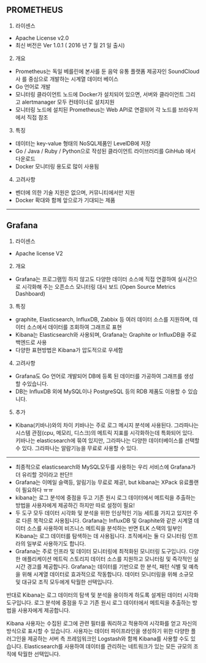 ## PROMETHEUS
1. 라이센스 
- Apache License v2.0
- 최신 버전은 Ver 1.0.1  ( 2016 년 7 월 21 일 출시)
2. 개요
- Prometheus는 독일 베를린에 본사를 둔 음악 유통 플랫폼 제공자인 SoundCloud사 를 중심으로 개발하는 시계열 데이터 베이스
- Go 언어로 개발
- 모니터링 클라이언트 노드에 Docker가 설치되어 있으면, 서버와 클라이언트 그리고 alertmanager 모두 컨테이너로 설치지원
- 모니터링 노드에 설치된 Prometheus는 Web API로 연결되어 각 노드를 브라우저에서 직접 참조
3. 특징
- 데이터는 key-value 형태의 NoSQL제품인 LevelDB에 저장
- Go / Java / Ruby / Python으로 작성된 클라이언트 라이브러리를 GihHub 에서 다운로드
- Docker 모니터링 용도로 많이 사용됨
4. 고려사항
- 벤더에 의한 기술 지원은 없으며, 커뮤니티에서만 지원
- Docker 확대와 함께 앞으로가 기대되는 제품
--------------------------------
## Grafana
1. 라이센스
- Apache license V2
2. 개요
- Grafana는 프로그램밍 하지 않고도 다양한 데이터 소스에 직접 연결하여 실시간으로 시각화해 주는 오픈소스 모니터링 대시 보드 (Open Source Metrics Dashboard)
3. 특징
- graphite, Elasticsearch, InfluxDB, Zabbix 등 여러 데이터 소스를 지원하며, 데이터 소스에서 데이터를 조회하여 그래프로 표현
- Kibana는 Elasticsearch와 사용되며, Grafana는 Graphite or InfluxDB을 주로 백엔드로 사용
- 다양한 표현방법은 Kibana가 압도적으로 우세함
4. 고려사항
- Grafana도 Go 언어로 개발되어 DB에 등록 된 데이터를 가공하여 그래프를 생성 할 수있습니다.
- DB는 InfluxDB 외에 MySQL이나 PostgreSQL 등의 RDB 제품도 이용할 수 있습니다.
5. 추가
- Kibana(키바나)와의 차이
키바나는 주로 로그 메시지 분석에 사용된다.
그라파나는 시스템 관점(cpu, 메모리, 디스크)의 메트릭 지표를 시각화하는데 특화되어 있다.
키바나는 elasticsearch에 묶여 있지만, 그라파나는 다양한 데이터베이스를 선택할 수 있다.
그라파나는 알람기능을 무료로 사용할 수 있다. 
--------------------------------
- 최종적으로 elasticsearch와 MySQL모두를 사용하는 우리 서비스에 Grafana가 더 유리할 것이라고 판단!!
- Grafana는 이메일 슬랙등, 알림기능 무료로 제공!, but kibana는 XPack 유료플랜이 필요하다 ㅠㅠ
- kibana는 로그 분석에 중점을 두고 기존 원시 로그 데이터에서 메트릭을 추출하는 방법을 사용자에게 제공하긴 하지만 따로 설정이 필요!
- 두 도구 모두 데이터 시각화 및 분석을 위한 인상적인 기능 세트를 가지고 있지만 주로 다른 목적으로 사용됩니다. Grafana는 InfluxDB 및 Graphite와 같은 시계열 데이터 소스를 사용하여 비즈니스 메트릭을 분석하는 반면 ELK 스택의 일부인 Kibana는 로그 데이터를 탐색하는 데 사용됩니다. 조직에서는 둘 다 모니터링 인프라의 일부로 사용하기도 합니다.
- Grafana는 주로 인프라 및 데이터 모니터링에 최적화된 모니터링 도구입니다. 다양한 애플리케이션 메트릭 스토리지 데이터 소스를 지원하고 모니터링 및 즉각적인 실시간 경고를 제공합니다. Grafana는 데이터를 기반으로 한 분석, 패턴 식별 및 예측을 위해 시계열 데이터로 효과적으로 작동합니다. 데이터 모니터링을 위해 소규모 및 대규모 조직 모두에게 탁월한 선택입니다.

반대로 Kibana는 로그 데이터의 탐색 및 분석을 용이하게 하도록 설계된 데이터 시각화 도구입니다. 로그 분석에 중점을 두고 기존 원시 로그 데이터에서 메트릭을 추출하는 방법을 사용자에게 제공합니다.

Kibana 사용자는 수집된 로그에 관련 필터를 쿼리하고 적용하여 시각화를 얻고 자신의 방식으로 표시할 수 있습니다. 사용자는 데이터 파이프라인을 생성하기 위한 다양한 플러그인을 제공하는 서버 측 프레임워크인 Logstash와 함께 Kibana를 사용할 수도 있습니다. Elasticsearch를 사용하여 데이터를 관리하는 네트워크가 있는 모든 규모의 조직에 탁월한 선택입니다.
